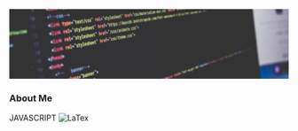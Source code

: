<img src="./banner.jpg" alt="name banner" />

### About Me
<text xmlns="http://www.w3.org/2000/svg" transform="scale(.1)" x="732.5" y="175" textLength="825" fill="#333" font-weight="bold">JAVASCRIPT</text>
<img src="https://img.shields.io/badge/-LaTex-61DAFB?logo=latex&logoColor=white&style=flat-square" alt="LaTex" />
